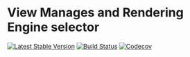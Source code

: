 # View Manages and Rendering Engine selector
[![Latest Stable Version](https://poser.pugx.org/spiral/views/version)](https://packagist.org/packages/spiral/views)
[![Build Status](https://travis-ci.org/spiral/views.svg?branch=master)](https://travis-ci.org/spiral/views)
[![Codecov](https://codecov.io/gh/spiral/views/branch/master/graph/badge.svg)](https://codecov.io/gh/spiral/views/)